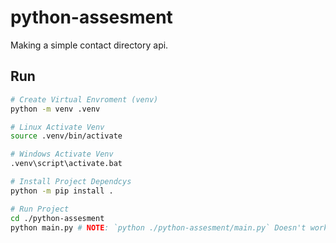 # python-assesment
Making a simple contact directory api.

## Run
```zsh
# Create Virtual Envroment (venv)
python -m venv .venv

# Linux Activate Venv
source .venv/bin/activate

# Windows Activate Venv
.venv\script\activate.bat

# Install Project Dependcys
python -m pip install .

# Run Project
cd ./python-assesment
python main.py # NOTE: `python ./python-assesment/main.py` Doesn't work
```
